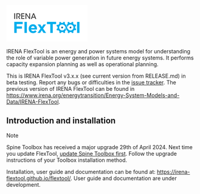 ![IRENA FlexTool logo](./docs/flextool_logo.png)

IRENA FlexTool is an energy and power systems model for understanding the role of variable power generation in future energy systems. It performs capacity expansion planning as well as operational planning.

This is IRENA FlexTool v3.x.x (see current version from RELEASE.md) in beta testing. Report any bugs or difficulties in the [issue tracker](https://github.com/irena-flextool/flextool/issues). 
The previous version of IRENA FlexTool can be found in https://www.irena.org/energytransition/Energy-System-Models-and-Data/IRENA-FlexTool.

## Introduction and installation

> [!NOTE]  
> Spine Toolbox has received a major upgrade 29th of April 2024. Next time you update FlexTool, [update Spine Toolbox first](https://github.com/spine-tools/Spine-Toolbox#installation). Follow the upgrade instructions of your Toolbox installation method.

Installation, user guide and documentation can be found at: https://irena-flextool.github.io/flextool/.
User guide and documentation are under development.
